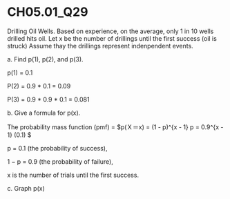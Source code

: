 # CH05.01_Q29 #

Drilling Oil Wells.
Based on experience, on the average, only 1 in 10 wells drilled hits oil.
Let x be the number of drillings until the first success (oil is struck) 
Assume thay the drillings represent indenpendent events.

a. Find p(1), p(2), and p(3).

p(1) = 0.1

P(2) = 0.9 * 0.1 = 0.09

P(3) = 0.9 * 0.9 * 0.1 = 0.081

b. Give a formula for p(x).

The probability mass function (pmf) = $p(Ｘ＝x) = (1 - p)^{x - 1} p = 0.9^{x - 1} (0.1) $ 

p = 0.1 (the probability of success),

1 − p = 0.9 (the probability of failure),

x is the number of trials until the first success.

c. Graph p(x)






